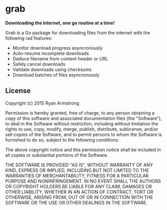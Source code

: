 # grab

__Downloading the internet, one go routine at a time!__

Grab is a Go package for downloading files from the internet with the following
rad features:

* Monitor download progress asyncronously
* Auto-resume incomplete downloads
* Deduce filename from content header or URL
* Safely cancel downloads
* Validate downloads using checksums
* Download batches of files asyncronously

## License

Copyright (c) 2015 Ryan Armstrong

Permission is hereby granted, free of charge, to any person obtaining a copy of
this software and associated documentation files (the "Software"), to deal in
the Software without restriction, including without limitation the rights to
use, copy, modify, merge, publish, distribute, sublicense, and/or sell copies of
the Software, and to permit persons to whom the Software is furnished to do so,
subject to the following conditions:

The above copyright notice and this permission notice shall be included in all
copies or substantial portions of the Software.

THE SOFTWARE IS PROVIDED "AS IS", WITHOUT WARRANTY OF ANY KIND, EXPRESS OR
IMPLIED, INCLUDING BUT NOT LIMITED TO THE WARRANTIES OF MERCHANTABILITY, FITNESS
FOR A PARTICULAR PURPOSE AND NONINFRINGEMENT. IN NO EVENT SHALL THE AUTHORS OR
COPYRIGHT HOLDERS BE LIABLE FOR ANY CLAIM, DAMAGES OR OTHER LIABILITY, WHETHER
IN AN ACTION OF CONTRACT, TORT OR OTHERWISE, ARISING FROM, OUT OF OR IN
CONNECTION WITH THE SOFTWARE OR THE USE OR OTHER DEALINGS IN THE SOFTWARE.
